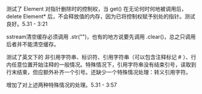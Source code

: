 测试了 Element 对指针删除时的控制权，当 get() 在无论何时何地被调用后，delete Element* 后，不会释放值的内存，因为已将控制权赋予别处的指针。测试良好。5.31 - 3:21

sstream清空缓存必须调用 .str("")，也有的地方说要先调用 .clear()，总之只调用后者并不能清空缓存。

测试了英文下的 非引用字符串、标识符、引用字符串（可以包含注释标记 # ）、行内任意位置开始注释的一般情况。特殊情况下，引用字符串没有结束引号，读取到行末结束，但应额外补齐一个引号。还缺少一个特殊情况处理：转义引用字符。

增加了对上述两种特殊情况的处理。5.31 - 3:57

